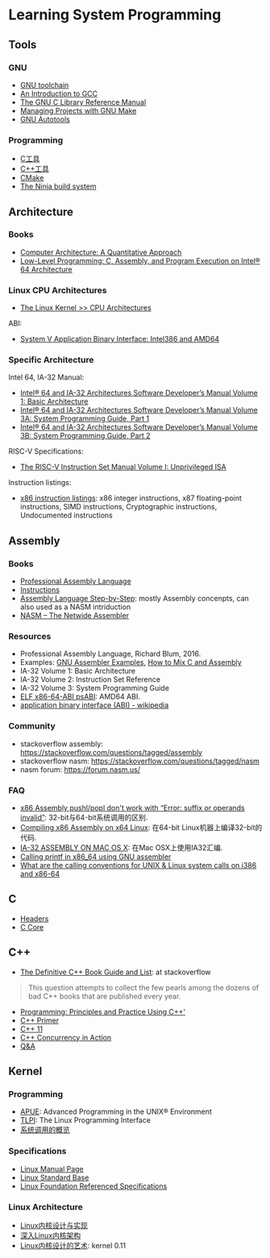 # Learning System Programming

## Tools

### GNU

- [GNU toolchain](./docs/tools/gnu/gnu-toolchain.md)
- [An Introduction to GCC](./docs/tools/gnu/gcc-intro.md)
- [The GNU C Library Reference Manual](./docs/tools/gnu/gnu-glibc.md)
- [Managing Projects with GNU Make](./docs/tools/gnu/gnu-make.md)
- [GNU Autotools](./docs/tools/gnu/gnu-autotools.md)

### Programming

- [C工具](./docs/tools/programming/c-tool.md)
- [C++工具](./docs/tools/programming/cpp-tool.md)
- [CMake](./docs/tools/programming/cmake/mastering-cmake.md)
- [The Ninja build system](./docs/tools/programming/ninja.md)

## Architecture


### Books

- [Computer Architecture: A Quantitative Approach](./docs/architecture/CAQA.md)
- [Low-Level Programming: C, Assembly, and Program Execution on Intel® 64 Architecture](./docs/architecture/Low-Level-Programming.md)


### Linux CPU Architectures

- [The Linux Kernel >> CPU Architectures](./docs/architecture/linux-cpu-architecture.md)

ABI:

- [System V Application Binary Interface: Intel386 and AMD64](./docs/architecture/ABI.md)


### Specific Architecture

Intel 64, IA-32 Manual:

- [Intel® 64 and IA-32 Architectures Software Developer’s Manual Volume 1: Basic Architecture](./docs/architecture/intel/vol1-basic-architecture.md)
- [Intel® 64 and IA-32 Architectures Software Developer’s Manual Volume 3A: System Programming Guide, Part 1](./docs/architecture/intel/vol3a-system-programming-guide.md)
- [Intel® 64 and IA-32 Architectures Software Developer’s Manual Volume 3B: System Programming Guide, Part 2](./docs/architecture/intel/vol3b-system-programming-guide.md)

RISC-V Specifications:

- [The RISC-V Instruction Set Manual Volume I: Unprivileged ISA](./docs/architecture/risc-v/risc-v-unprivileged-spec.md)

Instruction listings:

- [x86 instruction listings](https://en.wikipedia.org/wiki/X86_instruction_listings): x86 integer instructions, x87 floating-point instructions, SIMD instructions, Cryptographic instructions, Undocumented instructions


## Assembly

### Books

- [Professional Assembly Language](./docs/assembly/pro-assembly.md)
- [Instructions](./docs/assembly/instructions.md)
- [Assembly Language Step-by-Step](./docs/assembly/assembly-step-by-step.md): mostly Assembly concenpts, can also used as a NASM intriduction
- [NASM – The Netwide Assembler](./docs/assembly/nasm.md)

### Resources

- Professional Assembly Language, Richard Blum, 2016.
- Examples: [GNU Assembler Examples](https://cs.lmu.edu/~ray/notes/gasexamples/), [How to Mix C and Assembly](https://www.devdungeon.com/content/how-mix-c-and-assembly)
- IA-32 Volume 1: Basic Architecture
- IA-32 Volume 2: Instruction Set Reference
- IA-32 Volume 3: System Programming Guide
- [ELF x86-64-ABI psABI](https://github.com/hjl-tools/x86-psABI): AMD64 ABI.
- [application binary interface (ABI) - wikipedia](https://en.wikipedia.org/wiki/Application_binary_interface)

### Community

- stackoverflow assembly: https://stackoverflow.com/questions/tagged/assembly
- stackoverflow nasm: https://stackoverflow.com/questions/tagged/nasm
- nasm forum: https://forum.nasm.us/

### FAQ

- [x86 Assembly pushl/popl don't work with “Error: suffix or operands invalid”](https://stackoverflow.com/questions/5485468/x86-assembly-pushl-popl-dont-work-with-error-suffix-or-operands-invalid): 32-bit与64-bit系统调用的区别.
- [Compiling x86 Assembly on x64 Linux](https://denniskubes.com/2017/01/31/compiling-x86-assembly-on-x64-linux/): 在64-bit Linux机器上编译32-bit的代码.
- [IA-32 ASSEMBLY ON MAC OS X](https://fabiensanglard.net/macosxassembly/index.php): 在Mac OSX上使用IA32汇编.
- [Calling printf in x86_64 using GNU assembler](https://stackoverflow.com/questions/38335212/calling-printf-in-x86-64-using-gnu-assembler)
- [What are the calling conventions for UNIX & Linux system calls on i386 and x86-64](https://stackoverflow.com/questions/2535989/what-are-the-calling-conventions-for-unix-linux-system-calls-on-i386-and-x86-6)


## C

- [Headers](./docs/c/c-headers.md)
- [C Core](./docs/c/c-core.md)

## C++


- [The Definitive C++ Book Guide and List](https://stackoverflow.com/questions/388242/the-definitive-c-book-guide-and-list/388282#388282): at stackoverflow

> This question attempts to collect the few pearls among the dozens of bad C++ books that are published every year.

- [Programming: Principles and Practice Using C++'](./docs/cpp/PPP2/PPP2.md)
- [C++ Primer](./docs/cpp/CP5/CP5.md)
- [C++ 11](./docs/cpp/CXX11-Standard.md)
- [C++ Concurrency in Action](./docs/cpp/cpp_concurrency.md)
- [Q&A](./docs/cpp/QA.md)

## Kernel

### Programming

- [APUE](./docs/kernel/programming/apue.md): Advanced Programming in the UNIX® Environment
- [TLPI](./docs/kernel/programming/tlpi.md): The Linux Programming Interface
- [系统调用的概览](./docs/kernel/programming/syscall.md)

### Specifications

- [Linux Manual Page](./docs/kernel/specification/linux-man.md)
- [Linux Standard Base](./docs/kernel/specification/linux-standard-base.md)
- [Linux Foundation Referenced Specifications](./docs/kernel/specification/linux-ref-spec.md)

### Linux Architecture

- [Linux内核设计与实现](./docs/kernel/linux-arch/kernel-dev/kernel-dev.md)
- [深入Linux内核架构](./docs/kernel/linux-arch/linux-arch.md)
- [Linux内核设计的艺术](./docs/kernel/linux-arch/linux-0.11.md): kernel 0.11
